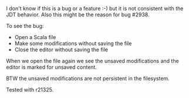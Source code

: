 I don't know if this is a bug or a feature :-) but it is not consistent with the JDT behavior. Also this might be the reason for bug #2938.

To see the bug:
 * Open a Scala file
 * Make some modifications without saving the file
 * Close the editor without saving the file

When we open the file again we see the unsaved modifications and the editor is marked for unsaved content.

BTW the unsaved modifications are not persistent in the filesystem.

Tested with r21325.
